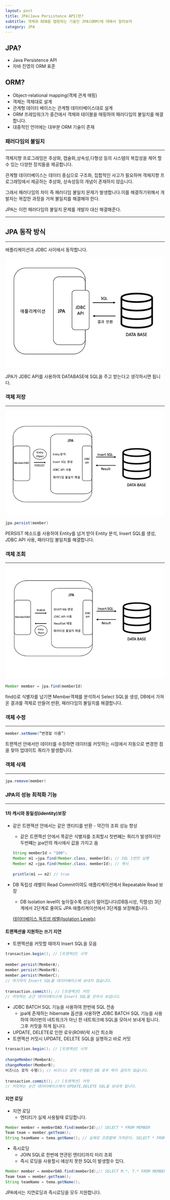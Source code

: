 ```yaml
---
layout: post
title: JPA(Java Persistence API)란?
subtitle: 객체와 RDB을 맵핑하는 기술인 JPA(ORM)에 대해서 알아보자
category: JPA
---
```



## JPA?

- Java Persistence API
- 자바 진영의 ORM 표준

## ORM?

- Object-relational mapping(객체 관계 매핑)
- 객체는 객체대로 설계
- 관계형 데이터 베이스는 관계형 데이터베이스대로 설계
- ORM 프레임워크가 중간에서 객체와 테이블을 매핑하여 패러다임의 불일치를 해결합니다.
- 대중적인 언어에는 대부분 ORM 기술이 존재

### 패러다임의 불일치

---

객체지향 프로그래밍은 추상화, 캡슐화,상속성,다형성 등의 시스템의 복잡성을 제어 할수 있는 다양한 장치들을 제공합니다.

관계형 데이터베이스는  데이터 중심으로 구조화, 집합적인 사고가 필요하며 객체지향 프로그래밍에서 제공하는 추상화, 상속성등의 개념이 존재하지 않습니다.

그래서 패러다임의 차이 즉 패러다임 불일치 문제가 발생합니다.이를 해결하기위해서 개발자는 복잡한 과정을 거쳐 불일치를 해결해야 한다.

JPA는 이런 패러다임의 불일치 문제를 개발자 대신 해결해준다.

---

## JPA 동작 방식

---

애플리케이션과 JDBC 사이에서 동작합니다.



![JPA_main.png](/img/post/JPA_main.png)

JPA가 JDBC API를 사용하여 DATABASE에 SQL을 주고 받는다고 생각하시면 됩니다.

### 객체 저장

---

![JPA_persist.png](/img/post/JPA_persist.png)

```java
jpa.persist(member)
```

PERSIST 메소드를 사용하여 Entity를 넘겨 받아 Entity 분석, Insert SQL를 생성, JDBC API 사용, 패러다임 불일치를 해결합니다.

### 객체 조회

---

![JPA_find.png](/img/post/JPA_find.png)

```java
Member member = jpa.find(memberId)
```

find()로 식별자를 넘기면 Member객체를 분석하서 Select SQL을 생성, DB에서 가져온 결과를 객체로 만들어 반환, 패러다임의 불일치를 해결합니다.

### 객체 수정

---

```java
member.setName(”변경할 이름”)
```

트랜젝션 안에서만 데이터를 수정하면 데이터를 커밋하는 시점에서 자동으로 변경한 점을 찾아 업데이트 쿼리가 발생합니다.

### 객체 삭제

---
```java
jpa.remove(member)
```


### JPA의 성능 최적화 기능

---

#### 1차 캐시와 동일성(identity)보장
- 같은 트렌젝션 안에서는 같은 엔티티를 반환 - 약간의 조회 성능 향상
    - 같은 트랜젝션 안에서 똑같은 식별자를 조회할시 첫번쨰는 쿼리가 발생하지만 두번쨰는 jpa안의 캐시에서 값을 가지고 옴


    ```java
    String memberId = "100";
    Member m1 =jpa.find(Member.class, memberId); // SQL 1번만 실행
    Member m2 =jpa.find(Member.class, memberId); // 캐시

    println(m1 == m2) // true
    ```



- DB 독립성 레벨이 Read Commit이여도 애플리케이션에서 Repeatable Read 보장
    - DB Isolation level이 높아질수록 성능이 떨어집니다(DB동시성, 직렬성) 3단계에서 2단계로 줄여도 JPA 애플리케이션에서 3단계를 보장해줍니다.


    [데이터베이스 독립성 레벨(Isolation Levels)](https://pandamun.github.io/database/2021/12/21/Database_Isolation_levels.html)


#### 트랜젝션을 지원하는 쓰기 지연
- 트랜젝션을 커밋할 때까지 Insert SQL을 모음


```java
transaction.begin(); // [트랜잭션] 시작

member.persist(MemberA);
member.persist(MemberB);
member.persist(MemberC);
// 여기까지 Insert SQL을 데이터베이스에 보내지 않습니다.

transaction.commit(); // [트랜젝션] 커밋
// 커밋하는 순간 데이터베이스에 Insert SQL을 모아서 보냅니다.
```


- JDBC BATCH SQL 기능을 사용하여 한번에 SQL 전송
    - jpa에 존재하는 hibernate 옵션을 사용하면 JDBC BATCH SQL 기능을 사용하여 여러번의 네트워크가 아닌 한 네트워크에 SQL을 모아서 보내게 됩니다. 그후 커밋을 하게 됩니다.
- UPDATE, DELETE로 인한 로우(ROW)락 시간 최소화
- 트랜젝션 커밋시 UPDATE, DELETE SQL을 실행하고 바로 커밋


```java
transaction.begin(); // [트랜잭션] 시작

changeMember(MemberA);
changeMember(MemberB);
비즈니스 로직 수행(); // 비즈니스 로직 수행동안 DB 로우 락이 걸리지 않습니다.

transaction.commit(); // [트랜젝션] 커밋
// 커밋하는 순간 데이터베이스에서 UPDATE,DELETE SQL을 보내게 됩니다.
```


#### 지연 로딩
- 지연 로딩
    - 엔티티가 실제 사용될때 로딩합니다.


```java
Member member = memberDAO.find(memberId);// SELECT * FROM MEMBER
Team team = member.getTeam();
String teamName = tema.getName(); // 실제로 조회할때 가져온다. SELECT * FROM TEAM
```


- 즉시로딩
    - JOIN SQL로 한번에 연관된 엔티티까지 미리 조회
    - 즉시 로딩을 사용할시 예상치 못한 SQL이 발생할수 있다.


```java
Member member = memberDAO.find(memberId);// SELECT M.*, T.* FROM MEMBER JOIN TEAM..
Team team = member.getTeam();
String teamName = tema.getName();
```


JPA에서는 지연로딩과 즉시로딩을 모두 지원합니다.
